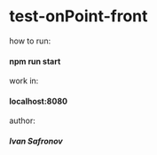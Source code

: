 # test-onPoint-front
how to run:
#### npm run start
work in:
#### localhost:8080
author:
##### Ivan Safronov
